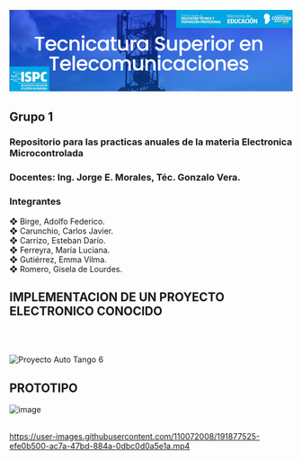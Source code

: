 ![alt text](https://github.com/EMTSTISPC/Grupo1/blob/main/logo.PNG)
## Grupo 1
### **Repositorio para las practicas anuales de la materia Electronica Microcontrolada**

### **Docentes: Ing. Jorge E. Morales, Téc. Gonzalo Vera.**


### **Integrantes**

❖ Birge, Adolfo Federico.<br />
❖ Carunchio, Carlos Javier.<br />
❖ Carrizo, Esteban Darío. <br/>
❖ Ferreyra, María Luciana.<br />
❖ Gutiérrez, Emma Vilma.<br />
❖ Romero, Gisela de Lourdes.<br />

## **IMPLEMENTACION DE UN PROYECTO ELECTRONICO CONOCIDO**<br />
<br />
<br />

![Proyecto Auto Tango 6](https://user-images.githubusercontent.com/98425890/191560313-08bbd2a7-d6c1-4b18-8d9d-d8f1306229be.png)

## **PROTOTIPO**<br />

![image](https://user-images.githubusercontent.com/98425890/191352707-03478250-ab55-4da9-be55-7ad7f31fc402.png)
<br />
<br />



https://user-images.githubusercontent.com/110072008/191877525-efe0b500-ac7a-47bd-884a-0dbc0d0a5e1a.mp4








